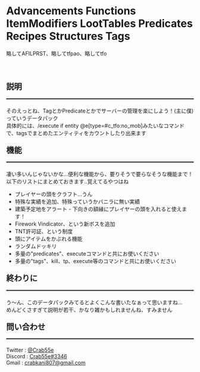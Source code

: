 <h1>Advancements Functions ItemModifiers LootTables Predicates Recipes Structures Tags</h1>
<div>略してAFILPRST、略してtfpao、略してtfo</div>
<br>
<br>
<h2>説明</h2> 
<div style="border-bottom:solid #444; margin-bottom:20px;"></div>
<div>そのえっとね、TagとかPredicateとかでサーバーの管理を楽にしよう！(主に僕)っていうデータパック</div>
<div>具体的には、/execute if entity @e[type=#c_tfo:no_mob]みたいなコマンドで、tagsでまとめたエンティティをカウントしたり出来ます</div>
<h2 style="margin-top:20px;">機能</h2> 
<div style="border-bottom:solid #444; margin-bottom:20px;"></div>
<div>凄い多いんじゃないかな...便利な機能から、要りそうで要らなそうな機能まで！</div>
<div>以下のリストにまとめておきます..覚えてるやつはね</div>
<ul>
    <li>プレイヤーの頭をクラフト...うん</li>
    <li>特殊な実績を追加、特殊っていうかバニラに無い実績</li>
    <li>建築予定地をアラート - 下向きの額縁にプレイヤーの頭を入れると使えます！</li>
    <li>Firework Vindicator、という新ボスを追加</li>
    <li>TNT許可証、という制度</li>
    <li>頭にアイテムをかぶれる機能</li>
    <li>ランダムドッキリ</li>
    <li>多量の"predicates"、executeコマンドと共にお使いください</li>
    <li>多量の"tags"、kill、tp、execute等のコマンドと共にお使いください</li>
</ul>

<h2 style="margin-top:20px;">終わりに</h2> 
<div style="border-bottom:solid #444; margin-bottom:20px;"></div>
<div>う～ん、このデータパックみてるとよくこんな書いたなぁって思いますね...</div>
<div>めんどくさすぎて説明が若干、かなり雑かもしれませんね、すみません</div>

<h2 style="margin-top:20px;">問い合わせ</h2> 
<div style="border-bottom:solid #444; margin-bottom:20px;"></div>
<div>Twitter : <a href="//twitter.com/Crab55e">@Crab55e</a></div>
<div>Discord : <a href="//discord.gg/4uYRsYAnNt">Crab55e#3346</a></div>
<div>Gmail : <a href="//mail.google.com/mail/?view=cm&to=crabkani807@gmail.com">crabkani807@gmail.com</a></div>